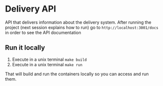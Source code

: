# Delivery API

API that delivers information about the delivery system.
After running the project (next session explains how to run) go to `http://localhost:3001/docs` in order to see the API
documentation

## Run it locally

1. Execute in a unix terminal `make build`
2. Execute in a unix terminal `make run`

That will build and run the containers locally so you can access and run them.